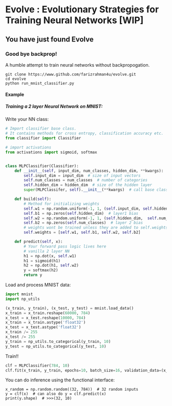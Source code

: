 # Evolve : Evolutionary Strategies for Training Neural Networks [WIP]

## You have just found Evolve

### Good bye backprop!

A humble attempt to train neural networks without backpropogation.

```shell
git clone https://www.github.com/farizrahman4u/evolve.git
cd evolve
python run_mnist_classifier.py
```


#### Example

##### Training a 2 layer Neural Network on MNIST:

Write your NN class:

```python
# Import classifier base class.
# It contains methods for cross entropy, classification accuracy etc.
from classifier import Classifier

# import activations
from activations import sigmoid, softmax


class MLPClassifier(Classifier):
    def __init__(self, input_dim, num_classes, hidden_dim, **kwargs):
        self.input_dim = input_dim  # size of input vectors
        self.num_classes = num_classes  # number of categories
        self.hidden_dim = hidden_dim  # size of the hidden layer
        super(MLPClassifer, self).__init__(**kwargs)  # call base class constructor

    def build(self):
        # Method for initializing weights
        self.w1 = np.random.uniform(-1, 1, (self.input_dim, self.hidden_dim))  # layer 1 matrix
        self.b1 = np.zeros(self.hidden_dim)  # layer1 bias
        self.w2 = np.random.uniform(-1, 1, (self.hidden_dim,  self.num_classes))  # layer 2 matrix
        self.b2 = np.zeros(self.num_classes)  # layer 2 bias
        # weights wont be trained unless they are added to self.weights list
        self.weights = [self.w1, self.b1, self.w2, self.b2]

    def predict(self, x):
        # Your forward pass logic lives here
        # vanilla 2 layer NN
        h1 = np.dot(x, self.w1)
        h1 = sigmoid(h1)
        h2 = np.dot(h1, self.w2)
        y = softmax(h2)
        return y

```

Load and process MNIST data:

```python
import mnist
import np_utils

(x_train, y_train), (x_test, y_test) = mnist.load_data()
x_train = x_train.reshape(60000, 784)
x_test = x_test.reshape(10000, 784)
x_train = x_train.astype('float32')
x_test = x_test.astype('float32')
x_train /= 255
x_test /= 255
y_train = np_utils.to_categorical(y_train, 10)
y_test = np_utils.to_categorical(y_test, 10)
```

Train!!

```python
clf = MLPClassifier(784, 10)
clf.fit(x_train, y_train, epochs=10, batch_size=16, validation_data=(x_test, y_test))
```

You can do inference using the functional interface:

```
x_random = np.random.random((32, 784))  # 32 random inputs
y = clf(x)  # can also do y = clf.predict(x)
print(y.shape)  # >>>(32, 10)
```
